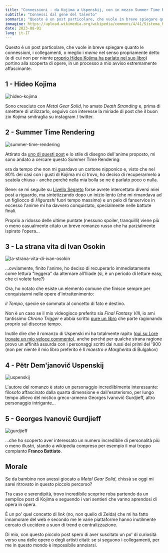 ```yaml
---
title: "Connessioni - da Kojima a Uspenskij, con in mezzo Summer Time Rendering"
subtitle: "Connessi dal gene del talento"
sommario: "Questo è un post particolare, che vuole in breve spiegare quanto le connessioni, i collegamenti, o meglio i meme nel senso propriamente detto (e di cui non per niente proprio Hideo Kojima ha parlato nel suo libro)..."
immagine: https://upload.wikimedia.org/wikipedia/commons/4/41/Sistema_hipertextual.jpg
date: 2023-08-01
lang: it-IT
---
```


Questo è un post particolare, che vuole in breve spiegare quanto le connessioni, i collegamenti, o meglio i _meme_ nel senso propriamente detto (e di cui non per niente [proprio Hideo Kojima ha parlato nel suo libro](https://amzn.to/3rRcPn1)) portino alla scoperta di opere, in un processo a mio avviso estremamente affascinante.

## 1 - Hideo Kojima

![hideo-kojima](https://upload.wikimedia.org/wikipedia/commons/thumb/1/1c/Hideo_Kojima_na_Brasil_Game_Show_2017.jpg/1920px-Hideo_Kojima_na_Brasil_Game_Show_2017.jpg)

Sono cresciuto con _Metal Gear Solid_, ho amato _Death Stranding_ e, prima di smettere di utilizzarlo, seguivo con interesse la miriade di post che il buon zio Kojima smitraglia su instagram / twitter.

## 2 - Summer Time Rendering 

![summer-time-rendering](https://upload.wikimedia.org/wikipedia/en/f/f2/Summer_Time_Rendering_key_visual.png)

Attirato da [uno di questi post](https://www.instagram.com/p/CryIhBgSPMP/) e lo stile di disegno dell'anime proposto, mi sono andato a cercare questo Summer Time Rendering: 

era da tempo che non mi guardavo un cartone nipponico e, visto che nel 80% dei casi con i gusti di Kojima mi ci trovo, ho deciso di recuperarmelo a scatola chiusa - anche perché nella mia bolla se ne è parlato poco o nulla.

Bene: se mi seguite su [Livello Segreto](https://livellosegreto.it/@xabacadabra) forse avrete intercettato diversi miei post a riguardo, ma sintetizzando dopo un inizio lento (che mi rimandava ad un figliocco di _Higurashi_ fuori tempo massimo) e un pelo di fanservice in eccesso l'anime mi ha davvero conquistato, specialmente nelle battute finali.

Proprio a ridosso delle ultime puntate (nessuno spoiler, tranquilli) viene più o meno casualmente citato un breve romanzo russo che ha parzialmente ispirato l'opera...

## 3 - La strana vita di Ivan Osokin

![la-strana-vita-di-ivan-osokin](https://upload.wikimedia.org/wikipedia/en/8/85/Strange_Life_of_Ivan_Osokin%2C_a_novel_by_P._D._Ouspensky.jpg)

...ovviamente, finito l'anime, ho deciso di recuperarlo immediatamente come lettura "leggera" da alternare all'Iliade (si, è un periodo di letture easy, che ci volete fare?)

Ora, ho notato che esiste un elemento comune che finisce sempre per conquistarmi nelle opere d'intrattenimento: 

_il Tempo_, specie se sommato al concetto di fato e destino. 

Non è un caso se il mio videogioco preferito sia _Final Fantasy VIII_, io ami tantissimo _Chrono Trigger_ e abbia scritto [pure un libro](/projects/giochi-troppo) che parte ragionando proprio sul discorso tempo.

Inutile dire che il romanzo di Uspenski mi ha totalmente rapito ([qui su Lore trovate un mio veloce commento](https://lore.livellosegreto.it/user/xabacadabra/comment/17112#anchor-17112)), anche perché per qualche strana ragione provo un affinità assurda con i personaggi scritti dai russi dei primi del '900 (non per niente il mio libro preferito è _Il maestro e Margherita_ di Bulgakov)

## 4 - Pëtr Dem'janovič Uspenskij

![uspenskij](https://upload.wikimedia.org/wikipedia/commons/4/4c/P_D_Ouspenski%28y%29.gif)

L'autore del romanzo è stato un personaggio incrediiblmente interessante: filosofo affascinato dalla quarta dimensione e dall'esoterismo, per lungo tempo allievo del mistico greco-armeno Georges Ivanovič Gurdjieff, altro personaggio intrigante...

## 5 - Georges Ivanovič Gurdjieff

![gurdjieff](https://upload.wikimedia.org/wikipedia/commons/c/cd/Georges_Gurdjieff.jpg)

...che ho scoperto aver interessato un numero incredibile di personalità più o meno illustri, stando a wikipedia compreso per esempio il mai troppo compianto **Franco Battiato**.

## Morale

Se da bambino non avessi giocato a _Metal Gear Solid_, chissà se oggi mi sarei ritrovato in questo piccolo percorso?

Tra caso e serendipità, trovo incredibile scoprire roba partendo da un semplice post di Kojima e seguendo i vari sentieri che vanno aprendosi di opera in opera.

È un po' quel concetto di _link_ (no, non quello di Zelda) che mi ha fatto innamorare del web e secondo me le varie piattaforme hanno inutilmente cercato di uccidere a suon di trend e centralizzazione.

Di mio, con questo piccolo post spero di aver suscitato un po' di curiosità verso una delle opere o degli artisti citati: se si seguono i collegamenti, per me in questo mondo è impossibile annoiarsi. 